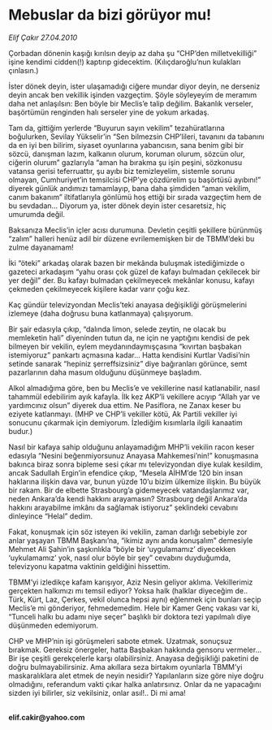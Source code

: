 # Mebuslar da bizi görüyor mu!

*Elif Çakır 27.04.2010*

<div class="yazi"><p>Çorbadan dönenin kaşığı kırılsın deyip az daha şu “CHP’den milletvekilliği” işine kendimi cidden(!) kaptırıp gidecektim. (Kılıçdaroğlu’nun kulakları çınlasın.)</p>
<p>İster dönek deyin, ister ulaşamadığı ciğere mundar diyor deyin, ne derseniz deyin ancak ben vekillik işinden vazgeçtim. Şöyle söyleyeyim de meramım daha net anlaşılsın: Ben böyle bir Meclis’e talip değilim. Bakanlık verseler, başörtümün renginden halı serseler yine de yokum arkadaş.</p>
<p>Tam da, gittiğim yerlerde “Buyurun sayın vekilim” tezahüratlarına boğulurken, Sevilay Yükselir’in “Sen bilmezsin CHP’lileri, tavanını da tabanını da en iyi ben bilirim, siyaset oyunlarına yabancısın, sana benim gibi bir sözcü, danışman lazım, kalkanın olurum, koruman olurum, sözcün olur, ciğerin olurum” gazlarıyla “aman ha bırakma şu işin peşini, sözkonusu vatansa gerisi teferruattır, şu ayıbı biz temizleyelim, sistemle sorunu olmayan, Cumhuriyet’in temsilcisi CHP’ye çözdürelim şu başörtüsü ayıbını!” diyerek günlük andımızı tamamlayıp, bana daha şimdiden “aman vekilim, canım bakanım” iltifatlarıyla gönlümü hoş ettiği bir sırada vazgeçtim hem de bu sevdadan... Diyorum ya, ister dönek deyin ister cesaretsiz, hiç umurumda değil. </p>
<p>Baksanıza Meclis’in içler acısı durumuna. Devletin çeşitli şekillere bürünmüş “zalım” halleri henüz adil bir düzene evrilememişken bir de TBMM’deki bu zulme dayanamam! </p>
<p>İki “öteki” arkadaş olarak bazen bir mekânda buluşmak istediğimizde o gazeteci arkadaşım “yahu orası çok güzel de kafayı bulmadan çekilecek bir yer değil” der. Bu kafayı bulmadan çekilmeyecek mekânlar konusu, kafayı çekmeden çekilmeyecek kişilere kadar varır çoğu kez.</p>
<p>Kaç gündür televizyondan Meclis’teki anayasa değişikliği görüşmelerini izlemeye (daha doğrusu buna katlanmaya) çalışıyorum.</p>
<p>Bir şair edasıyla çıkıp, “dalında limon, selede zeytin, ne olacak bu memleketin hali” diyeninden tutun da, ne için ne yaptığını kendisi de pek bilmeyen bir vekilin, eylem meydanındaymışçasına “kıvırtan başbakan istemiyoruz” pankartı açmasına kadar... Hatta kendisini Kurtlar Vadisi’nin setinde sanarak “hepiniz şerreffsizsiniz” diye bağıranları görünce, semt pazarlarının daha masum olduğunu düşünmeye başladım. </p>
<p>Alkol almadığıma göre, ben bu Meclis’e ve vekillerine nasıl katlanabilir, nasıl tahammül edebilirim ayık kafayla. İlk kez AKP’li vekillere acıyıp “Allah yar ve yardımcınız olsun” diyerek dua ettim. Ne Pasiflora, ne Zanax keser bu eziyete katlanmayı. (MHP ve CHP’li vekiller kötü, Ak Partili vekiller iyi sonucunu çıkarmak için demiyorum. İzlediğim kısımlarla ilgili kanaatim budur.)</p>
<p>Nasıl bir kafaya sahip olduğunu anlayamadığım MHP’li vekilin racon keser edasıyla “Nesini beğenmiyorsunuz Anayasa Mahkemesi’nin!” konuşmasına bakınca biraz sonra bipleme sesi çıkar mı televizyondan diye kulak kesildim, ancak Sadullah Ergin’in efendice çıkıp, “Mesela AİHM’de 120 bin insan haklarına ilişkin dava var, bunun yüzde 10’u bizim ülkemize ilişkin. Bu büyük bir rakam. Bir de elbette Strasbourg’a gidemeyecek vatandaşlarımız var, neden Ankara’da kendi hakkını arayamasın? Strasbourg değil Ankara’da hakkını arayabilme imkânı da sağlamak istiyoruz” şeklindeki cevabını dinleyince “Helal” dedim. </p>
<p>Fakat, konuşmak için söz isteyen iki vekilin, zaman darlığı sebebiyle zor anlar yaşayan TBMM Başkanı’na, “ikimiz aynı anda konuşalım” demesiyle Mehmet Ali Şahin’in şaşkınlıkla “böyle bir ‘uygulamamız’ diyecekken ‘uykulamamız’ yok, nasıl olur böyle bir şey” cevabını duyduğumda, televizyonu kapatma vaktinin geldiğini hissettim.</p>
<p>TBMM’yi izledikçe kafam karışıyor, Aziz Nesin geliyor aklıma. Vekillerimiz gerçekten halkımızı mı temsil ediyor? Yoksa halk (halklar diyeceğim de.. Türk, Kürt, Laz, Çerkes, vekil olunca hepsi aynı) eğlenmek için bunları seçip Meclis’e mi gönderiyor, fehmedemedim. Hele bir Kamer Genç vakası var ki, “Tunceli halkı bu adamı niye seçer” başlıklı bir doktora tezi yapılmalı diye düşünmeden edemiyorum.</p>
<p>CHP ve MHP’nin işi görüşmeleri sabote etmek. Uzatmak, sonuçsuz bırakmak. Gereksiz önergeler, hatta Başbakan hakkında gensoru vermeler... Bir işe çeşitli gerekçelerle karşı olabilirsiniz. Anayasa değişikliği paketini de doğru bulmayabilirsiniz. Ama akıllara seza birtakım oyunlarla TBMM’yi maskaralıklara alet etmek de neyin nesidir? Yapılanların size göre niye doğru olmadığını, referandum vakti çıkar halka anlatırsınız. Onlar da ne yapacağını sizden iyi bilirler, siz vekilsiniz, onlar asıl!.. Di mi ama!</p>
<p><b><br/>elif.cakir@yahoo.com</b></p></div>
